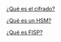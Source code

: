 [¿Qué es el cifrado?](https://www.osi.es/es/actualidad/blog/2019/07/10/sabias-que-existen-distintos-tipos-de-cifrado-para-proteger-la-privacidad)

[¿Qué es un HSM?](http://salmoncorp.com/producto/hardware-security-module-hsm-2/)

[¿Qué es FISP?](https://access.redhat.com/documentation/es-es/red_hat_enterprise_linux/6/html/security_guide/sect-security_guide-federal_standards_and_regulations-federal_information_processing_standard)